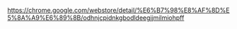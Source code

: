 https://chrome.google.com/webstore/detail/%E6%B7%98%E8%AF%8D%E5%8A%A9%E6%89%8B/odhnjcpidnkgbodldeegjjmilmiohpff
